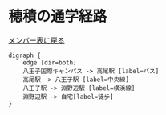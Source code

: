 # 穂積の通学経路

[メンバー表に戻る](member.md#メンバー表)

```graphviz
digraph {
    edge [dir=both]
    八王子国際キャンパス -> 高尾駅 [label=バス]
    高尾駅 -> 八王子駅 [label=中央線]
    八王子駅 -> 淵野辺駅 [label=横浜線]
    淵野辺駅 -> 自宅[label=徒歩]
}

```
